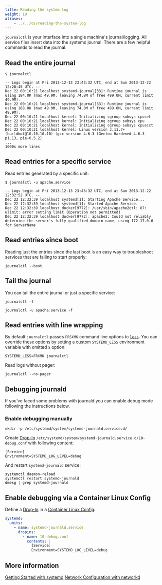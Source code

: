 ```yaml
---
title: Reading the system log
weight: 10
aliases:
    - ../../os/reading-the-system-log
---
```


`journalctl` is your interface into a single machine's journal/logging. All service files insert data into the systemd journal. There are a few helpful commands to read the journal:

## Read the entire journal

```shell
$ journalctl

-- Logs begin at Fri 2013-12-13 23:43:32 UTC, end at Sun 2013-12-22 12:28:45 UTC. --
Dec 22 00:10:21 localhost systemd-journal[33]: Runtime journal is using 184.0K (max 49.9M, leaving 74.8M of free 499.0M, current limit 49.9M).
Dec 22 00:10:21 localhost systemd-journal[33]: Runtime journal is using 188.0K (max 49.9M, leaving 74.8M of free 499.0M, current limit 49.9M).
Dec 22 00:10:21 localhost kernel: Initializing cgroup subsys cpuset
Dec 22 00:10:21 localhost kernel: Initializing cgroup subsys cpu
Dec 22 00:10:21 localhost kernel: Initializing cgroup subsys cpuacct
Dec 22 00:10:21 localhost kernel: Linux version 3.11.7+ (buildbot@10.10.10.10) (gcc version 4.6.3 (Gentoo Hardened 4.6.3 p1.13, pie-0.5.2)
...
1000s more lines
```

## Read entries for a specific service

Read entries generated by a specific unit:

```shell
$ journalctl -u apache.service

-- Logs begin at Fri 2013-12-13 23:43:32 UTC, end at Sun 2013-12-22 12:32:52 UTC. --
Dec 22 12:32:39 localhost systemd[1]: Starting Apache Service...
Dec 22 12:32:39 localhost systemd[1]: Started Apache Service.
Dec 22 12:32:39 localhost docker[9772]: /usr/sbin/apache2ctl: 87: ulimit: error setting limit (Operation not permitted)
Dec 22 12:32:39 localhost docker[9772]: apache2: Could not reliably determine the server's fully qualified domain name, using 172.17.0.6 for ServerName
```

## Read entries since boot

Reading just the entries since the last boot is an easy way to troubleshoot services that are failing to start properly:

```shell
journalctl --boot
```

## Tail the journal

You can tail the entire journal or just a specific service:

```shell
journalctl -f
```

```shell
journalctl -u apache.service -f
```

## Read entries with line wrapping

By default `journalctl` passes `FRSXMK` command line options to [`less`](http://linux.die.net/man/1/less). You can override these options by setting a custom [`SYSTEMD_LESS`](http://www.freedesktop.org/software/systemd/man/journalctl.html#%24SYSTEMD_LESS) environment variable with omitted `S` option:

```shell
SYSTEMD_LESS=FRXMK journalctl
```

Read logs without pager:

```shell
journalctl --no-pager
```

## Debugging journald

If you've faced some problems with journald you can enable debug mode following the instructions below.

### Enable debugging manually

```shell
mkdir -p /etc/systemd/system/systemd-journald.service.d/
```

Create [Drop-In][drop-ins] `/etc/systemd/system/systemd-journald.service.d/10-debug.conf` with following content:

```shell
[Service]
Environment=SYSTEMD_LOG_LEVEL=debug
```

And restart `systemd-journald` service:

```shell
systemctl daemon-reload
systemctl restart systemd-journald
dmesg | grep systemd-journald
```

## Enable debugging via a Container Linux Config

Define a [Drop-In][drop-ins] in a [Container Linux Config][ct-configs]:

```yaml
systemd:
  units:
    - name: systemd-journald.service
      dropins:
        - name: 10-debug.conf
          contents: |
            [Service]
            Environment=SYSTEMD_LOG_LEVEL=debug
```

[drop-ins]: using-systemd-drop-in-units
[ct-configs]: provisioning

## More information

<a class="btn btn-default" href="getting-started-with-systemd">Getting Started with systemd</a>
<a class="btn btn-default" href="network-config-with-networkd">Network Configuration with networkd</a>
